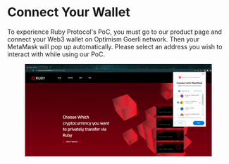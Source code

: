 # Connect Your Wallet

To experience Ruby Protocol's PoC, you must go to our product page and connect your Web3 wallet on Optimism Goerli network. Then your MetaMask will pop up automatically. Please select an address you wish to interact with while using our PoC.

<figure><img src="../.gitbook/assets/image (5).png" alt=""><figcaption></figcaption></figure>
